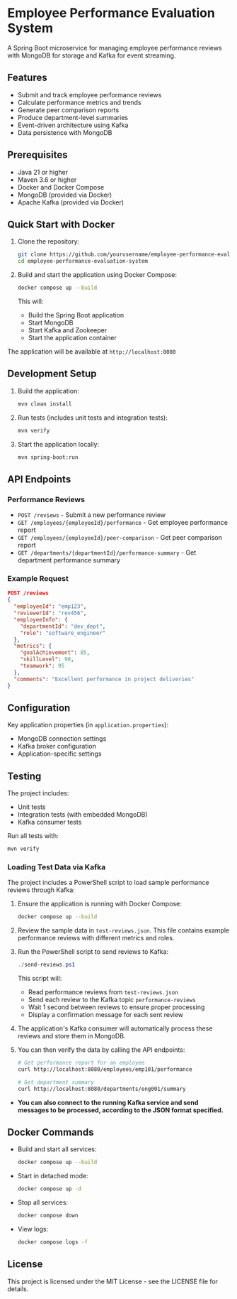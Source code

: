 # Employee Performance Evaluation System

A Spring Boot microservice for managing employee performance reviews with MongoDB for storage and Kafka for event streaming.

## Features

- Submit and track employee performance reviews
- Calculate performance metrics and trends
- Generate peer comparison reports
- Produce department-level summaries
- Event-driven architecture using Kafka
- Data persistence with MongoDB

## Prerequisites

- Java 21 or higher
- Maven 3.6 or higher
- Docker and Docker Compose
- MongoDB (provided via Docker)
- Apache Kafka (provided via Docker)

## Quick Start with Docker

1. Clone the repository:
   ```bash
   git clone https://github.com/yourusername/employee-performance-evaluation-system.git
   cd employee-performance-evaluation-system
   ```

2. Build and start the application using Docker Compose:
   ```bash
   docker compose up --build
   ```

   This will:
   - Build the Spring Boot application
   - Start MongoDB
   - Start Kafka and Zookeeper
   - Start the application container

The application will be available at `http://localhost:8080`

## Development Setup

1. Build the application:
   ```bash
   mvn clean install
   ```

2. Run tests (includes unit tests and integration tests):
   ```bash
   mvn verify
   ```

3. Start the application locally:
   ```bash
   mvn spring-boot:run
   ```

## API Endpoints

### Performance Reviews
- `POST /reviews` - Submit a new performance review
- `GET /employees/{employeeId}/performance` - Get employee performance report
- `GET /employees/{employeeId}/peer-comparison` - Get peer comparison report
- `GET /departments/{departmentId}/performance-summary` - Get department performance summary

### Example Request

```json
POST /reviews
{
  "employeeId": "emp123",
  "reviewerId": "rev456",
  "employeeInfo": {
    "departmentId": "dev_dept",
    "role": "software_engineer"
  },
  "metrics": {
    "goalAchievement": 85,
    "skillLevel": 90,
    "teamwork": 95
  },
  "comments": "Excellent performance in project deliveries"
}
```

## Configuration

Key application properties (in `application.properties`):
- MongoDB connection settings
- Kafka broker configuration
- Application-specific settings

## Testing

The project includes:
- Unit tests
- Integration tests (with embedded MongoDB)
- Kafka consumer tests

Run all tests with:
```bash
mvn verify
```

### Loading Test Data via Kafka

The project includes a PowerShell script to load sample performance reviews through Kafka:

1. Ensure the application is running with Docker Compose:
   ```bash
   docker compose up --build
   ```

2. Review the sample data in `test-reviews.json`. This file contains example performance reviews with different metrics and roles.

3. Run the PowerShell script to send reviews to Kafka:
   ```powershell
   ./send-reviews.ps1
   ```

   This script will:
   - Read performance reviews from `test-reviews.json`
   - Send each review to the Kafka topic `performance-reviews`
   - Wait 1 second between reviews to ensure proper processing
   - Display a confirmation message for each sent review

4. The application's Kafka consumer will automatically process these reviews and store them in MongoDB.

5. You can then verify the data by calling the API endpoints:
   ```bash
   # Get performance report for an employee
   curl http://localhost:8080/employees/emp101/performance

   # Get department summary
   curl http://localhost:8080/departments/eng001/summary
   ```
  - **You can also connect to the running Kafka service and send messages to be processed, according to the JSON format specified.**

## Docker Commands

- Build and start all services:
  ```bash
  docker compose up --build
  ```

- Start in detached mode:
  ```bash
  docker compose up -d
  ```

- Stop all services:
  ```bash
  docker compose down
  ```

- View logs:
  ```bash
  docker compose logs -f
  ```

## License

This project is licensed under the MIT License - see the LICENSE file for details.
